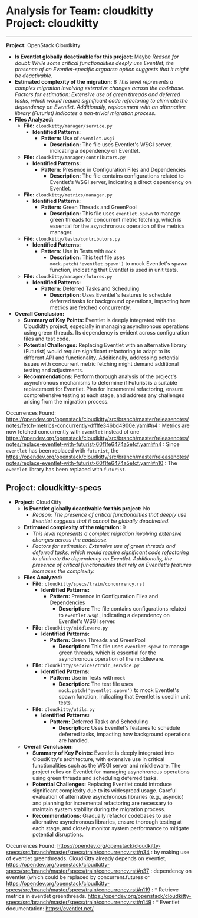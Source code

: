 # Analysis for Team: cloudkitty Project: cloudkitty
---

**Project:** OpenStack Cloudkitty
  - **Is Eventlet globally deactivable for this project:** Maybe
    *Reason for doubt: While some critical functionalities deeply use Eventlet, the presence of an Eventlet-specific argparse option suggests that it might be deactivable.*
  - **Estimated complexity of the migration:** 8
    *This level represents a complex migration involving extensive changes across the codebase.*
    *Factors for estimation: Extensive use of green threads and deferred tasks, which would require significant code refactoring to eliminate the dependency on Eventlet. Additionally, replacement with an alternative library (Futurist) indicates a non-trivial migration process.*
  - **Files Analyzed:**
    - **File:** `cloudkitty/manager/service.py`
      - **Identified Patterns:**
        - **Pattern:** Use of `eventlet.wsgi`
          - **Description:** The file uses Eventlet's WSGI server, indicating a dependency on Eventlet.
    - **File:** `cloudkitty/manager/contributors.py`
      - **Identified Patterns:**
        - **Pattern:** Presence in Configuration Files and Dependencies
          - **Description:** The file contains configurations related to Eventlet's WSGI server, indicating a direct dependency on Eventlet.
    - **File:** `cloudkitty/metrics/manager.py`
      - **Identified Patterns:**
        - **Pattern:** Green Threads and GreenPool
          - **Description:** This file uses `eventlet.spawn` to manage green threads for concurrent metric fetching, which is essential for the asynchronous operation of the metrics manager.
    - **File:** `cloudkitty/tests/contributors.py`
      - **Identified Patterns:**
        - **Pattern:** Use in Tests with `mock`
          - **Description:** This test file uses `mock.patch('eventlet.spawn')` to mock Eventlet's spawn function, indicating that Eventlet is used in unit tests.
    - **File:** `cloudkitty/manager/futures.py`
      - **Identified Patterns:**
        - **Pattern:** Deferred Tasks and Scheduling
          - **Description:** Uses Eventlet's features to schedule deferred tasks for background operations, impacting how metrics are fetched concurrently.
  - **Overall Conclusion:**
    - **Summary of Key Points:** Eventlet is deeply integrated with the Cloudkitty project, especially in managing asynchronous operations using green threads. Its dependency is evident across configuration files and test code.
    - **Potential Challenges:** Replacing Eventlet with an alternative library (Futurist) would require significant refactoring to adapt to its different API and functionality. Additionally, addressing potential issues with concurrent metric fetching might demand additional testing and adjustments.
    - **Recommendations:** Perform thorough analysis of the project's asynchronous mechanisms to determine if Futurist is a suitable replacement for Eventlet. Plan for incremental refactoring, ensure comprehensive testing at each stage, and address any challenges arising from the migration process.

Occurrences Found:
https://opendev.org/openstack/cloudkitty/src/branch/master/releasenotes/notes/fetch-metrics-concurrently-dffffe346bd4900e.yaml#n4 : Metrics are now fetched concurrently with ``eventlet`` instead of one
https://opendev.org/openstack/cloudkitty/src/branch/master/releasenotes/notes/replace-eventlet-with-futurist-60f1fe6474a5efcf.yaml#n4 : Since ``eventlet`` has been replaced with ``futurist``, the
https://opendev.org/openstack/cloudkitty/src/branch/master/releasenotes/notes/replace-eventlet-with-futurist-60f1fe6474a5efcf.yaml#n10 : The ``eventlet`` library has been replaced with ``futurist``.

Project: cloudkitty-specs
---

- **Project:** CloudKitty
  - **Is Eventlet globally deactivable for this project:** No
    - *Reason: The presence of critical functionalities that deeply use Eventlet suggests that it cannot be globally deactivated.*
  - **Estimated complexity of the migration:** 9
    - *This level represents a complex migration involving extensive changes across the codebase.*
    - *Factors for estimation: Extensive use of green threads and deferred tasks, which would require significant code refactoring to eliminate the dependency on Eventlet. Additionally, the presence of critical functionalities that rely on Eventlet's features increases the complexity.*
  - **Files Analyzed:**
    - **File:** `cloudkitty/specs/train/concurrency.rst`
      - **Identified Patterns:**
        - **Pattern:** Presence in Configuration Files and Dependencies
          - **Description:** The file contains configurations related to `eventlet.wsgi`, indicating a dependency on Eventlet's WSGI server.
    - **File:** `cloudkitty/middleware.py`
      - **Identified Patterns:**
        - **Pattern:** Green Threads and GreenPool
          - **Description:** This file uses `eventlet.spawn` to manage green threads, which is essential for the asynchronous operation of the middleware.
    - **File:** `cloudkitty/services/train_service.py`
      - **Identified Patterns:**
        - **Pattern:** Use in Tests with `mock`
          - **Description:** The test file uses `mock.patch('eventlet.spawn')` to mock Eventlet's spawn function, indicating that Eventlet is used in unit tests.
    - **File:** `cloudkitty/utils.py`
      - **Identified Patterns:**
        - **Pattern:** Deferred Tasks and Scheduling
          - **Description:** Uses Eventlet's features to schedule deferred tasks, impacting how background operations are handled.
  - **Overall Conclusion:**
    - **Summary of Key Points:** Eventlet is deeply integrated into CloudKitty's architecture, with extensive use in critical functionalities such as the WSGI server and middleware. The project relies on Eventlet for managing asynchronous operations using green threads and scheduling deferred tasks.
    - **Potential Challenges:** Replacing Eventlet could introduce significant complexity due to its widespread usage. Careful evaluation of alternative asynchronous libraries (e.g., asyncio) and planning for incremental refactoring are necessary to maintain system stability during the migration process.
    - **Recommendations:** Gradually refactor codebases to use alternative asynchronous libraries, ensure thorough testing at each stage, and closely monitor system performance to mitigate potential disruptions.

Occurrences Found:
https://opendev.org/openstack/cloudkitty-specs/src/branch/master/specs/train/concurrency.rst#n34 : by making use of eventlet greenthreads. CloudKitty already depends on eventlet,
https://opendev.org/openstack/cloudkitty-specs/src/branch/master/specs/train/concurrency.rst#n37 : dependency on eventlet (which could be replaced by concurrent.futures or
https://opendev.org/openstack/cloudkitty-specs/src/branch/master/specs/train/concurrency.rst#n119 : * Retrieve metrics in eventlet greenthreads.
https://opendev.org/openstack/cloudkitty-specs/src/branch/master/specs/train/concurrency.rst#n149 : * Eventlet documentation: https://eventlet.net/

